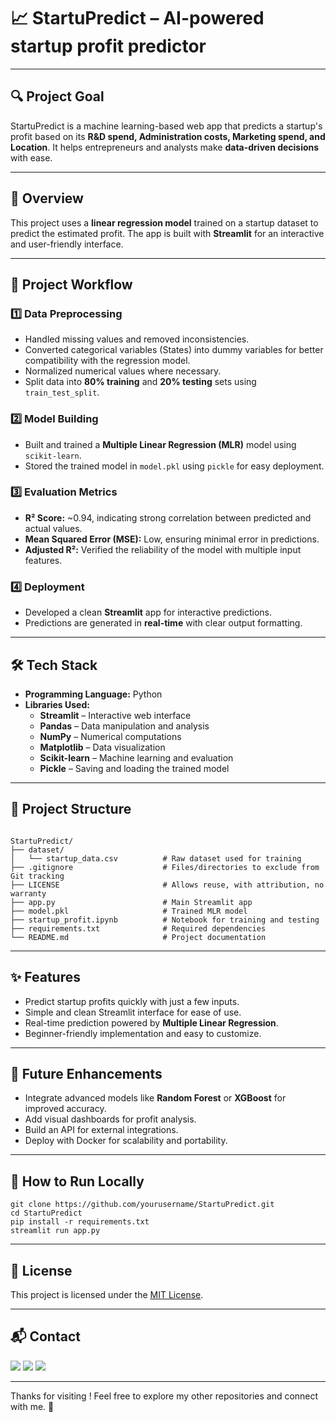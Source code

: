 # 📈 StartuPredict – AI-powered startup profit predictor  

---

## 🔍 Project Goal 
StartuPredict is a machine learning-based web app that predicts a startup's profit based on its **R&D spend, Administration costs, Marketing spend, and Location**. It helps entrepreneurs and analysts make **data-driven decisions** with ease.  

---

## 📖 Overview  
This project uses a **linear regression model** trained on a startup dataset to predict the estimated profit. The app is built with **Streamlit** for an interactive and user-friendly interface.  

---

## 🔄 Project Workflow  

### **1️⃣ Data Preprocessing**  
- Handled missing values and removed inconsistencies.  
- Converted categorical variables (States) into dummy variables for better compatibility with the regression model.  
- Normalized numerical values where necessary.  
- Split data into **80% training** and **20% testing** sets using `train_test_split`.

### **2️⃣ Model Building**  
- Built and trained a **Multiple Linear Regression (MLR)** model using `scikit-learn`.  
- Stored the trained model in `model.pkl` using `pickle` for easy deployment.  

### **3️⃣ Evaluation Metrics**  
- **R² Score:** ~0.94, indicating strong correlation between predicted and actual values.  
- **Mean Squared Error (MSE):** Low, ensuring minimal error in predictions.  
- **Adjusted R²:** Verified the reliability of the model with multiple input features.

### **4️⃣ Deployment**  
- Developed a clean **Streamlit** app for interactive predictions.
- Predictions are generated in **real-time** with clear output formatting.  

---

## 🛠 Tech Stack  
- **Programming Language:** Python   
- **Libraries Used:**  
  - **Streamlit** – Interactive web interface  
  - **Pandas** – Data manipulation and analysis  
  - **NumPy** – Numerical computations  
  - **Matplotlib** – Data visualization  
  - **Scikit-learn** – Machine learning and evaluation  
  - **Pickle** – Saving and loading the trained model  

---

## 📂 Project Structure

```

StartuPredict/
├── dataset/
│   └── startup_data.csv          # Raw dataset used for training
├── .gitignore                    # Files/directories to exclude from Git tracking
├── LICENSE                       # Allows reuse, with attribution, no warranty
├── app.py                        # Main Streamlit app
├── model.pkl                     # Trained MLR model
├── startup_profit.ipynb          # Notebook for training and testing
├── requirements.txt              # Required dependencies
└── README.md                     # Project documentation

```

---

## ✨ Features  
- Predict startup profits quickly with just a few inputs.  
- Simple and clean Streamlit interface for ease of use.  
- Real-time prediction powered by **Multiple Linear Regression**.  
- Beginner-friendly implementation and easy to customize.  

---

## 🔮 Future Enhancements  
- Integrate advanced models like **Random Forest** or **XGBoost** for improved accuracy.  
- Add visual dashboards for profit analysis.  
- Build an API for external integrations.  
- Deploy with Docker for scalability and portability.  

---

## 📌 How to Run Locally  

```
git clone https://github.com/yourusername/StartuPredict.git
cd StartuPredict
pip install -r requirements.txt
streamlit run app.py
```

---

## 📄 License

This project is licensed under the [MIT License](LICENSE).

---

## 📬 Contact

<p>
  <a href="mailto:aradhyaray99@gmail.com"><img src="https://img.shields.io/badge/Email-D14836?style=for-the-badge&logo=gmail&logoColor=white" /></a>
  <a href="www.linkedin.com/in/rayaradhya"><img src="https://img.shields.io/badge/LinkedIn-blue?style=for-the-badge&logo=linkedin&logoColor=white" /></a>
  <a href="https://github.com/AradhyaRay05"><img src="https://img.shields.io/badge/GitHub-181717?style=for-the-badge&logo=github&logoColor=white" /></a>
</p>

---

Thanks for visiting ! Feel free to explore my other repositories and connect with me. 🚀
